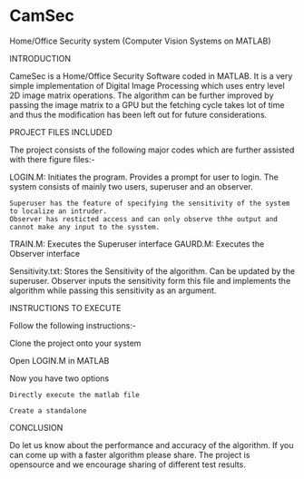 # CamSec
Home/Office Security system (Computer Vision Systems on MATLAB)

INTRODUCTION

CameSec is a Home/Office Security Software coded in MATLAB.
It is a very simple implementation of Digital Image Processing which uses entry level 2D image matrix operations.
The algorithm can be further improved by passing the image matrix to a GPU but the fetching cycle takes lot of time and thus the modification has been left out for future considerations.

PROJECT FILES INCLUDED

The project consists of the following major codes which are further assisted with there figure files:-

LOGIN.M: Initiates the program. Provides a prompt for user to login. The system consists of mainly two users, superuser and an observer.

    Superuser has the feature of specifying the sensitivity of the system to localize an intruder.
    Observer has resticted access and can only observe thhe output and cannot make any input to the sysstem.

TRAIN.M: Executes the Superuser interface
GAURD.M: Executes the Observer interface

Sensitivity.txt: Stores the Sensitivity of the algorithm. Can be updated by the superuser. Observer inputs the sensitivity form this file and implements the algorithm while passing this sensitivity as an argument.

INSTRUCTIONS TO EXECUTE

Follow the following instructions:-


Clone the project onto your system

Open LOGIN.M in MATLAB

Now you have two options

    
    Directly execute the matlab file
    
    Create a standalone


CONCLUSION


Do let us know about the performance and accuracy of the algorithm. If you can come up with a faster algorithm please share. The project is opensource and we encourage sharing of different test results.
